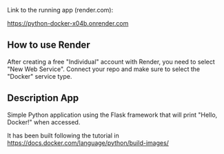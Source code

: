 Link to the running app (render.com):

https://python-docker-x04b.onrender.com

How to use Render
-----------------
After creating a free "Individual" account with Render,
you need to select "New Web Service". Connect your repo
and make sure to select the "Docker" service type.

Description App
---------------
Simple Python application using the Flask framework
that will print "Hello, Docker!" when accessed.

It has been built following the tutorial in
https://docs.docker.com/language/python/build-images/

